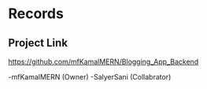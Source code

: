 # Records

## Project Link
https://github.com/mfKamalMERN/Blogging_App_Backend

-mfKamalMERN (Owner)
-SalyerSani (Collabrator)